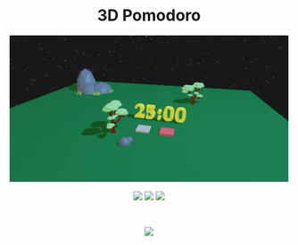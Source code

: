 <h1 align="center">3D Pomodoro</h1>

<p align="center">
<img width="500" src="./public/print.png" />
</p>

<p align="center">
<img src="https://img.shields.io/badge/React-20232A?style=for-the-badge&logo=react&logoColor=61DAFB" />
<img src="https://img.shields.io/badge/Threejs-f2fff6?style=for-the-badge&logoColor=black" />
<img src="https://img.shields.io/badge/Netlify-00C7B7?style=for-the-badge&logo=netlify&logoColor=white" />
</p>

<p><br></p>

<p align="center">
<a href="https://3dpomodoroproject.netlify.app/" target="_blank">
<img src="https://img.shields.io/badge/Clique aqui para ver funcionando-b25ef2?style=for-the-badge&logo=material-ui&logoColor=white" />
</a>
</p>


